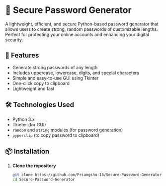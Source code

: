 # 🔐 Secure Password Generator

A lightweight, efficient, and secure Python-based password generator that allows users to create strong, random passwords of customizable lengths. Perfect for protecting your online accounts and enhancing your digital security.

## 🚀 Features

- Generate strong passwords of any length
- Includes uppercase, lowercase, digits, and special characters
- Simple and easy-to-use GUI using Tkinter
- One-click copy to clipboard
- Lightweight and fast

## 🛠️ Technologies Used

- Python 3.x
- Tkinter (for GUI)
- `random` and `string` modules (for password generation)
- `pyperclip` (to copy password to clipboard)

## 📦 Installation

1. **Clone the repository**
   ```bash
   git clone https://github.com/Priangshu-18/Secure-Password-Generator.git
   cd Secure-Password-Generator
